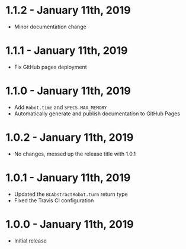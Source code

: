 # 1.1.2 - January 11th, 2019
- Minor documentation change

# 1.1.1 - January 11th, 2019
- Fix GitHub pages deployment

# 1.1.0 - January 11th, 2019
- Add `Robot.time` and `SPECS.MAX_MEMORY`
- Automatically generate and publish documentation to GitHub Pages

# 1.0.2 - January 11th, 2019
- No changes, messed up the release title with 1.0.1

# 1.0.1 - January 11th, 2019
- Updated the `BCAbstractRobot.turn` return type
- Fixed the Travis CI configuration

# 1.0.0 - January 11th, 2019
- Initial release
